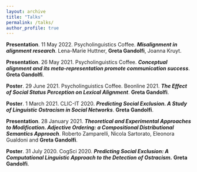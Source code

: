 ```yaml
---
layout: archive
title: "Talks"
permalink: /talks/
author_profile: true
---
```


**Presentation**. 11 May 2022. Psycholinguistics Coffee. _**Misalignment in alignment research**_. Lena-Marie Huttner, **Greta Gandolfi**, Joanna Kruyt.

**Presentation**. 26 May 2021. Psycholinguistics Coffee. _**Conceptual alignment and its meta-representation promote communication success**_. **Greta Gandolfi**. 

**Poster**. 29 June 2021. Psycholinguistics Coffee. Beonline 2021. _**The Effect of Social Status Perception on Lexical Alignment**_. **Greta Gandolfi**.

**Poster**. 1 March 2021. CLIC-IT 2020. _**Predicting Social Exclusion. A Study of Linguistic Ostracism in Social Networks**_. **Greta Gandolfi**. 

**Presentation**. 28 January 2021. _**Theoretical and Experimental Approaches to Modification. Adjective Ordering: a Compositional Distributional Semantics Approach**_. Roberto Zamparelli, Nicola Sartorato, Eleonora Gualdoni and **Greta Gandolfi**. 

**Poster**. 31 July 2020. CogSci 2020. _**Predicting Social Exclusion: A Computational Linguistic Approach to the Detection of Ostracism.**_ **Greta Gandolfi**. 

